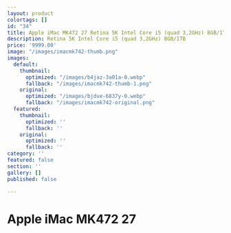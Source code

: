 ```yaml
---
layout: product
colortags: []
id: "34"
title: Apple iMac MK472 27 Retina 5K Intel Core i5 (quad 3,2GHz) 8GB/1TB
description: Retina 5K Intel Core i5 (quad 3,2GHz) 8GB/1TB
price: '9999.00'
image: "/images/imacmk742-thumb.png"
images:
  default:
    thumbnail:
      optimized: "/images/b4jaz-3a01a-0.webp"
      fallback: "/images/imacmk742-thumb-1.png"
    original:
      optimized: "/images/bjdve-6837y-0.webp"
      fallback: "/images/imacmk742-original.png"
  featured:
    thumbnail:
      optimized: ''
      fallback: ''
    original:
      optimized: ''
      fallback: ''
category: ''
featured: false
section: ''
gallery: []
published: false

---
```

# Apple iMac MK472 27 
